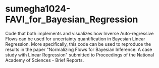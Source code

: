 # sumegha1024-FAVI_for_Bayesian_Regression
Code that both implements and visualizes how Inverse Auto-regressive Flows can be used for uncertainty quantification in Bayesian Linear Regression.
More specifically, this code can be used to reproduce the results in the paper "Normalizing Flows for Bayesian Inference: A case study with Linear Regression" submitted to Proceedings of the National Academy of Sciences - Brief Reports.
